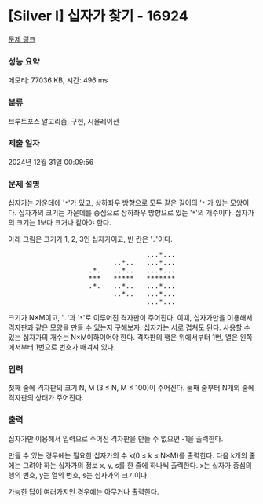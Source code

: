 # [Silver I] 십자가 찾기 - 16924 

[문제 링크](https://www.acmicpc.net/problem/16924) 

### 성능 요약

메모리: 77036 KB, 시간: 496 ms

### 분류

브루트포스 알고리즘, 구현, 시뮬레이션

### 제출 일자

2024년 12월 31일 00:09:56

### 문제 설명

<p>십자가는 가운데에 '<code>*</code>'가 있고, 상하좌우 방향으로 모두 같은 길이의 '<code>*</code>'가 있는 모양이다. 십자가의 크기는 가운데를 중심으로 상하좌우 방향으로 있는 '<code>*</code>'의 개수이다. 십자가의 크기는 1보다 크거나 같아야 한다.</p>

<p>아래 그림은 크기가 1, 2, 3인 십자가이고, 빈 칸은 '<code>.</code>'이다.</p>

<pre style="text-align: center;">              ...*...
      ..*..   ...*...
.*.   ..*..   ...*...
***   *****   *******
.*.   ..*..   ...*...
      ..*..   ...*...
              ...*...</pre>

<p>크기가 N×M이고, '<code>.</code>'과 '<code>*</code>'로 이루어진 격자판이 주어진다. 이때, 십자가만을 이용해서 격자판과 같은 모양을 만들 수 있는지 구해보자. 십자가는 서로 겹쳐도 된다. 사용할 수 있는 십자가의 개수는 N×M이하이어야 한다. 격자판의 행은 위에서부터 1번, 열은 왼쪽에서부터 1번으로 번호가 매겨져 있다.</p>

### 입력 

 <p>첫째 줄에 격자판의 크기 N, M (3 ≤ N, M ≤ 100)이 주어진다. 둘째 줄부터 N개의 줄에 격자판의 상태가 주어진다.</p>

### 출력 

 <p>십자가만 이용해서 입력으로 주어진 격자판을 만들 수 없으면 -1을 출력한다.</p>

<p>만들 수 있는 경우에는 필요한 십자가의 수 k(0 ≤ k ≤ N×M)를 출력한다. 다음 k개의 줄에는 그려야 하는 십자가의 정보 x, y, s를 한 줄에 하나씩 출력한다. x는 십자가 중심의 행의 번호, y는 열의 번호, s는 십자가의 크기이다.</p>

<p>가능한 답이 여러가지인 경우에는 아무거나 출력한다.</p>

